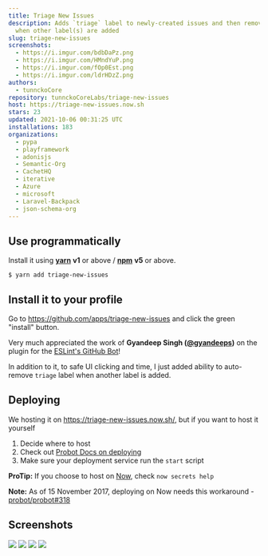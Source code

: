 ```yaml
---
title: Triage New Issues
description: Adds `triage` label to newly-created issues and then removes it
  when other label(s) are added
slug: triage-new-issues
screenshots:
  - https://i.imgur.com/bdbDaPz.png
  - https://i.imgur.com/HMndYuP.png
  - https://i.imgur.com/fOp0Est.png
  - https://i.imgur.com/ldrHDzZ.png
authors:
  - tunnckoCore
repository: tunnckoCoreLabs/triage-new-issues
host: https://triage-new-issues.now.sh
stars: 23
updated: 2021-10-06 00:31:25 UTC
installations: 183
organizations:
  - pypa
  - playframework
  - adonisjs
  - Semantic-Org
  - CachetHQ
  - iterative
  - Azure
  - microsoft
  - Laravel-Backpack
  - json-schema-org
---
```



## Use programmatically

Install it using [**yarn**](https://yarnpkg.com) **v1** or above / [**npm**](https://www.npmjs.com) **v5** or above.

```
$ yarn add triage-new-issues
```

## Install it to your profile

Go to https://github.com/apps/triage-new-issues and click the green "install" button.

Very much appreciated the work of **Gyandeep Singh ([@gyandeeps](https://github.com/gyandeeps))** on
the plugin for the [ESLint's GitHub Bot](https://github.com/eslint/eslint-github-bot/tree/4dd943a51b415b0b2053b4a4ae75a4e9244fcb09/src/plugins/triage)!

In addition to it, to safe UI clicking and time, I just added ability to auto-remove `triage` label when another label is added.

## Deploying

We hosting it on https://triage-new-issues.now.sh/, but if you want to host it yourself

1. Decide where to host
2. Check out [Probot Docs on deploying](https://probot.github.io/docs/development/)
3. Make sure your deployment service run the `start` script

**ProTip:** If you choose to host on [Now](https://www.now.sh), check `now secrets help`

**Note:** As of 15 November 2017, deploying on Now needs this workaround - [probot/probot#318](https://github.com/probot/probot/issues/318#issuecomment-343010573)

## Screenshots

![](https://i.imgur.com/bdbDaPz.png)
![](https://i.imgur.com/HMndYuP.png)
![](https://i.imgur.com/fOp0Est.png)
![](https://i.imgur.com/ldrHDzZ.png)

